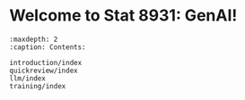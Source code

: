 # Welcome to Stat 8931: GenAI!

```{toctree}
:maxdepth: 2
:caption: Contents:

introduction/index
quickreview/index
llm/index
training/index
```
